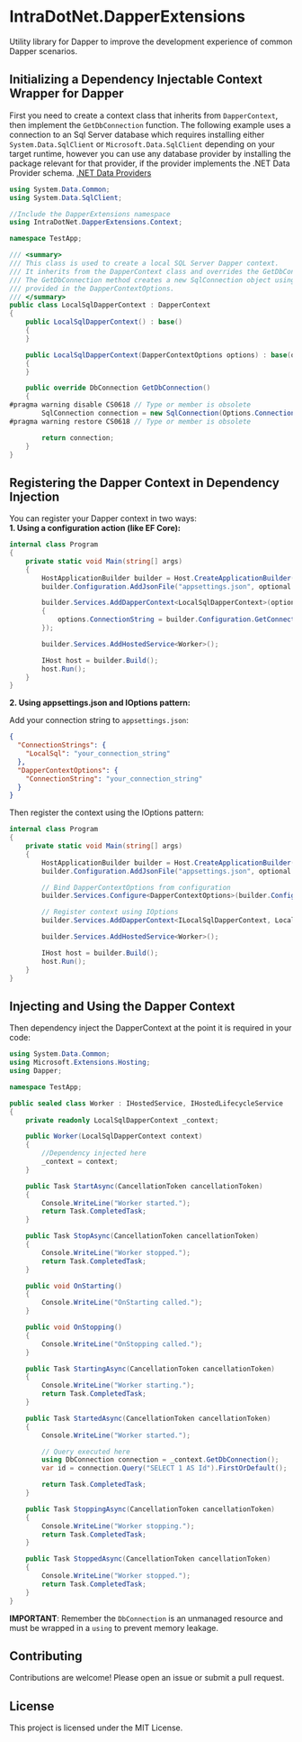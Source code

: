 # IntraDotNet.DapperExtensions
Utility library for Dapper to improve the development experience of common Dapper scenarios.

## Initializing a Dependency Injectable Context Wrapper for Dapper
First you need to create a context class that inherits from `DapperContext`, then implement the `GetDbConnection` function.
The following example uses a connection to an Sql Server database which requires installing either `System.Data.SqlClient` or `Microsoft.Data.SqlClient` depending on your target runtime, however you can use any database provider by installing the package relevant for that provider, if the provider implements the .NET Data Provider schema. [.NET Data Providers](https://learn.microsoft.com/en-us/dotnet/framework/data/adonet/data-providers)

```csharp
using System.Data.Common;
using System.Data.SqlClient;

//Include the DapperExtensions namespace
using IntraDotNet.DapperExtensions.Context;

namespace TestApp;

/// <summary>
/// This class is used to create a local SQL Server Dapper context.
/// It inherits from the DapperContext class and overrides the GetDbConnection method.
/// The GetDbConnection method creates a new SqlConnection object using the connection string
/// provided in the DapperContextOptions.
/// </summary>
public class LocalSqlDapperContext : DapperContext
{
    public LocalSqlDapperContext() : base()
    {
    }

    public LocalSqlDapperContext(DapperContextOptions options) : base(options)
    {
    }

    public override DbConnection GetDbConnection()
    {
#pragma warning disable CS0618 // Type or member is obsolete
        SqlConnection connection = new SqlConnection(Options.ConnectionString);
#pragma warning restore CS0618 // Type or member is obsolete

        return connection;
    }
}
```

## Registering the Dapper Context in Dependency Injection

You can register your Dapper context in two ways:  
**1. Using a configuration action (like EF Core):**

```csharp
internal class Program
{
    private static void Main(string[] args)
    {
        HostApplicationBuilder builder = Host.CreateApplicationBuilder(args);
        builder.Configuration.AddJsonFile("appsettings.json", optional: false, reloadOnChange: true);

        builder.Services.AddDapperContext<LocalSqlDapperContext>(options =>
        {
            options.ConnectionString = builder.Configuration.GetConnectionString("LocalSql");
        });

        builder.Services.AddHostedService<Worker>();

        IHost host = builder.Build();
        host.Run();
    }
}
```

**2. Using appsettings.json and IOptions pattern:**

Add your connection string to `appsettings.json`:

```json
{
  "ConnectionStrings": {
    "LocalSql": "your_connection_string"
  },
  "DapperContextOptions": {
    "ConnectionString": "your_connection_string"
  }
}
```

Then register the context using the IOptions pattern:

```csharp
internal class Program
{
    private static void Main(string[] args)
    {
        HostApplicationBuilder builder = Host.CreateApplicationBuilder(args);
        builder.Configuration.AddJsonFile("appsettings.json", optional: false, reloadOnChange: true);

        // Bind DapperContextOptions from configuration
        builder.Services.Configure<DapperContextOptions>(builder.Configuration.GetSection("DapperContextOptions"));

        // Register context using IOptions
        builder.Services.AddDapperContext<ILocalSqlDapperContext, LocalSqlDapperContext>();

        builder.Services.AddHostedService<Worker>();

        IHost host = builder.Build();
        host.Run();
    }
}
```

## Injecting and Using the Dapper Context

Then dependency inject the DapperContext at the point it is required in your code:

```csharp
using System.Data.Common;
using Microsoft.Extensions.Hosting;
using Dapper;

namespace TestApp;

public sealed class Worker : IHostedService, IHostedLifecycleService
{
    private readonly LocalSqlDapperContext _context;

    public Worker(LocalSqlDapperContext context)
    {
        //Dependency injected here
        _context = context;
    }

    public Task StartAsync(CancellationToken cancellationToken)
    {
        Console.WriteLine("Worker started.");
        return Task.CompletedTask;
    }

    public Task StopAsync(CancellationToken cancellationToken)
    {
        Console.WriteLine("Worker stopped.");
        return Task.CompletedTask;
    }

    public void OnStarting()
    {
        Console.WriteLine("OnStarting called.");
    }

    public void OnStopping()
    {
        Console.WriteLine("OnStopping called.");
    }

    public Task StartingAsync(CancellationToken cancellationToken)
    {
        Console.WriteLine("Worker starting.");
        return Task.CompletedTask;
    }

    public Task StartedAsync(CancellationToken cancellationToken)
    {
        Console.WriteLine("Worker started.");

        // Query executed here
        using DbConnection connection = _context.GetDbConnection();
        var id = connection.Query("SELECT 1 AS Id").FirstOrDefault();

        return Task.CompletedTask;
    }

    public Task StoppingAsync(CancellationToken cancellationToken)
    {
        Console.WriteLine("Worker stopping.");
        return Task.CompletedTask;
    }

    public Task StoppedAsync(CancellationToken cancellationToken)
    {
        Console.WriteLine("Worker stopped.");
        return Task.CompletedTask;
    }
}
```

**IMPORTANT**: Remember the `DbConnection` is an unmanaged resource and must be wrapped in a `using` to prevent memory leakage.

## Contributing

Contributions are welcome! Please open an issue or submit a pull request.

## License

This project is licensed under the MIT License.